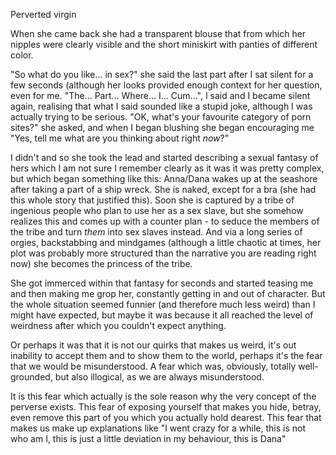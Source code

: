 Perverted virgin

When she came back she had a transparent blouse that from which her nipples were clearly visible and the short miniskirt with panties of different color.

"So what do you like... in sex?" she said the last part after I sat silent for a few seconds (although her looks provided enough context for her question, even for me. "The... Part... Where... I... Cum...", I said and I became silent again, realising that what I said sounded like a stupid joke, although I was actually trying to be serious. "OK, what's your favourite category of porn sites?" she asked, and when I began blushing she began encouraging me "Yes, tell me what are you thinking about right *now*?"

I didn't and so she took the lead and started describing a sexual fantasy of hers which I am not sure I remember clearly as it was it was pretty complex, but which began something like this: Anna/Dana wakes up at the seashore after taking a part of a ship wreck. She is naked, except for a bra (she had this whole story that justified this). Soon she is captured by a tribe of ingenious people who plan to use her as a sex slave, but she somehow realizes this and comes up with a counter plan - to seduce the members of the tribe and turn *them* into sex slaves instead. And via a long series of orgies, backstabbing and mindgames (although a little chaotic at times, her plot was probably more structured than the narrative you are reading right now) she becomes the princess of the tribe.

She got immerced within that fantasy for seconds and started teasing me and then making me grop her, constantly getting in and out of character. But the whole situation seemed funnier (and therefore much less weird) than I might have expected, but maybe it was because it all reached the level of weirdness after which you couldn't expect anything.

Or perhaps it was that it is not our quirks that makes us weird, it's out inability to accept them and to show them to the world, perhaps it's the fear that we would be misunderstood. A fear which was, obviously, totally well-grounded, but also illogical, as we are always misunderstood. 

It is this fear which actually is the sole reason why the very concept of the perverse exists. This fear of exposing yourself that makes you hide, betray, even remove this part of you which you actually hold dearest. This fear that makes us make up explanations like "I went crazy for a while, this is not who am I, this is just a little deviation in my behaviour, this is Dana"
